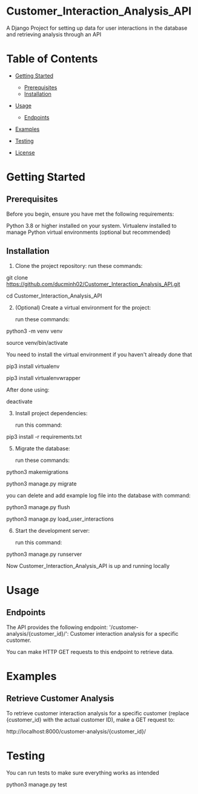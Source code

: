 # Customer_Interaction_Analysis_API
A Django Project for setting up data for user interactions in the database and retrieving analysis through an API

# Table of Contents

- [Getting Started](#getting-started)
  - [Prerequisites](#prerequisites)
  - [Installation](#installation)
    
- [Usage](#usage)
  - [Endpoints](#endpoints)
    
- [Examples](#examples)

- [Testing](#testing)
  
- [License](#license)

# Getting Started

## Prerequisites

Before you begin, ensure you have met the following requirements:

Python 3.8 or higher installed on your system.
Virtualenv installed to manage Python virtual environments (optional but recommended)

## Installation
1. Clone the project repository:
   run these commands:

git clone https://github.com/ducminh02/Customer_Interaction_Analysis_API.git

cd Customer_Interaction_Analysis_API

  
2. (Optional) Create a virtual environment for the project:

   run these commands:

python3 -m venv venv

source venv/bin/activate

You need to install the virtual environment if you haven't already done that

pip3 install virtualenv

pip3 install virtualenvwrapper

After done using:

deactivate


3. Install project dependencies:

   run this command:

pip3 install -r requirements.txt



5. Migrate the database:

   run these commands:

python3 makemigrations

python3 manage.py migrate


you can delete and add example log file into the database with command:

python3 manage.py flush

python3 manage.py load_user_interactions


6. Start the development server:

   run this command:

python3 manage.py runserver



Now Customer_Interaction_Analysis_API is up and running locally

# Usage


## Endpoints
The API provides the following endpoint:
'/customer-analysis/{customer_id}/': Customer interaction analysis for a specific customer.

You can make HTTP GET requests to this endpoint to retrieve data.

# Examples


## Retrieve Customer Analysis


To retrieve customer interaction analysis for a specific customer (replace {customer_id} with the actual customer ID), make a GET request to:

http://localhost:8000/customer-analysis/{customer_id}/

# Testing
You can run tests to make sure everything works as intended


python3 manage.py test












